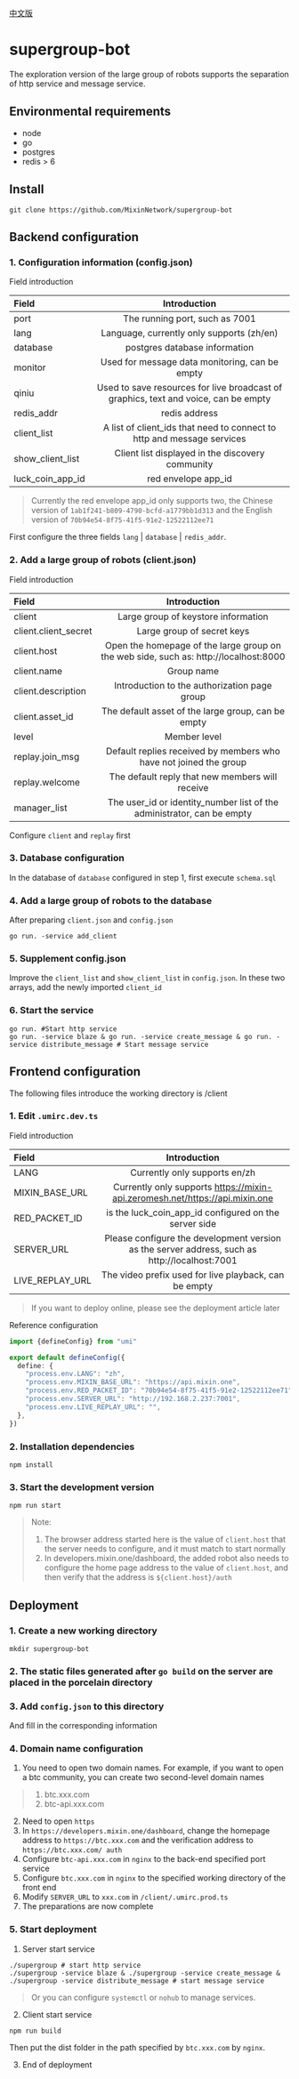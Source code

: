 [中文版](README.zh-CN.md)
# supergroup-bot
The exploration version of the large group of robots supports the separation of http service and message service.

## Environmental requirements
- node
- go
- postgres
- redis > 6

## Install
```shell
git clone https://github.com/MixinNetwork/supergroup-bot
```

## Backend configuration

### 1. Configuration information (config.json)
Field introduction

| Field | Introduction |
| :--------------- | :-----------------------------------: |
| port | The running port, such as 7001 |
| lang | Language, currently only supports (zh/en) |
| database | postgres database information |
| monitor | Used for message data monitoring, can be empty |
| qiniu | Used to save resources for live broadcast of graphics, text and voice, can be empty |
| redis_addr | redis address |
| client_list | A list of client_ids that need to connect to http and message services |
| show_client_list | Client list displayed in the discovery community |
| luck_coin_app_id | red envelope app_id |

> Currently the red envelope app_id only supports two, the Chinese version of `1ab1f241-b809-4790-bcfd-a1779bb1d313` and the English version of `70b94e54-8f75-41f5-91e2-12522112ee71`


First configure the three fields `lang` | `database` | `redis_addr`.

### 2. Add a large group of robots (client.json)
Field introduction

| Field | Introduction |
| :------------------- | :------------------------------------------------: |
| client | Large group of keystore information |
| client.client_secret | Large group of secret keys |
| client.host | Open the homepage of the large group on the web side, such as: http://localhost:8000 |
| client.name | Group name |
| client.description | Introduction to the authorization page group |
| client.asset_id | The default asset of the large group, can be empty |
| level | Member level |
| replay.join_msg | Default replies received by members who have not joined the group |
| replay.welcome | The default reply that new members will receive |
| manager_list | The user_id or identity_number list of the administrator, can be empty |

Configure `client` and `replay` first

### 3. Database configuration
In the database of `database` configured in step 1, first execute `schema.sql`

### 4. Add a large group of robots to the database
After preparing `client.json` and `config.json`
```shell
go run. -service add_client
```

### 5. Supplement config.json
Improve the `client_list` and `show_client_list` in `config.json`. In these two arrays, add the newly imported `client_id`

### 6. Start the service
```shell
go run. #Start http service
go run. -service blaze & go run. -service create_message & go run. -service distribute_message # Start message service
```

## Frontend configuration
The following files introduce the working directory is /client
### 1. Edit `.umirc.dev.ts`
Field introduction

| Field | Introduction |
| :-------------- | :-------------------------------------------------------------: |
| LANG | Currently only supports en/zh |
| MIXIN_BASE_URL | Currently only supports https://mixin-api.zeromesh.net/https://api.mixin.one |
| RED_PACKET_ID | is the luck_coin_app_id configured on the server side |
| SERVER_URL | Please configure the development version as the server address, such as http://localhost:7001 |
| LIVE_REPLAY_URL | The video prefix used for live playback, can be empty |

> If you want to deploy online, please see the deployment article later

Reference configuration
```ts
import {defineConfig} from "umi"

export default defineConfig({
  define: {
    "process.env.LANG": "zh",
    "process.env.MIXIN_BASE_URL": "https://api.mixin.one",
    "process.env.RED_PACKET_ID": "70b94e54-8f75-41f5-91e2-12522112ee71",
    "process.env.SERVER_URL": "http://192.168.2.237:7001",
    "process.env.LIVE_REPLAY_URL": "",
  },
})
```

### 2. Installation dependencies
```shell
npm install
```

### 3. Start the development version
```shell
npm run start
```

> Note:
> 1. The browser address started here is the value of `client.host` that the server needs to configure, and it must match to start normally
> 2. In developers.mixin.one/dashboard, the added robot also needs to configure the home page address to the value of `client.host`, and then verify that the address is `${client.host}/auth`

## Deployment
### 1. Create a new working directory
```shell
mkdir supergroup-bot
```

### 2. The static files generated after `go build` on the server are placed in the porcelain directory

### 3. Add `config.json` to this directory
And fill in the corresponding information

### 4. Domain name configuration
1. You need to open two domain names. For example, if you want to open a btc community, you can create two second-level domain names
> 1. btc.xxx.com
> 2. btc-api.xxx.com
2. Need to open `https`
3. In `https://developers.mixin.one/dashboard`, change the homepage address to `https://btc.xxx.com` and the verification address to `https://btc.xxx.com/ auth`
4. Configure `btc-api.xxx.com` in `nginx` to the back-end specified port service
5. Configure `btc.xxx.com` in `nginx` to the specified working directory of the front end
6. Modify `SERVER_URL` to `xxx.com` in `/client/.umirc.prod.ts`
7. The preparations are now complete

### 5. Start deployment
1. Server start service
```shell
./supergroup # start http service
./supergroup -service blaze & ./supergroup -service create_message & ./supergroup -service distribute_message # start message service
```
> Or you can configure `systemctl` or `nohub` to manage services.

2. Client start service
```shell
npm run build
```
Then put the dist folder in the path specified by `btc.xxx.com` by `nginx`.

3. End of deployment
